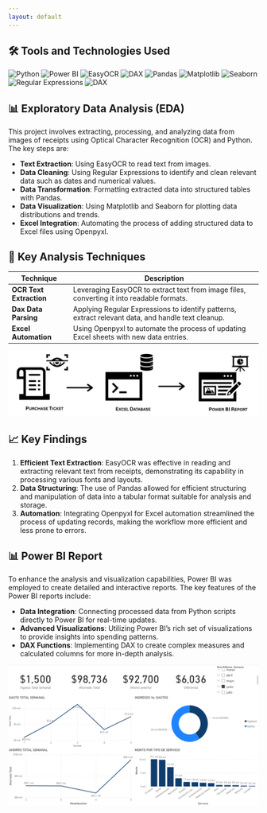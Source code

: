 ```yaml
---
layout: default
---
```


## 🛠️ Tools and Technologies Used

![Python](https://img.shields.io/badge/Python-%2314354C.svg?style=for-the-badge&logo=python&logoColor=white)
![Power BI](https://img.shields.io/badge/Power_BI-%23F2C811.svg?style=for-the-badge&logo=power-bi&logoColor=black)
![EasyOCR](https://img.shields.io/badge/OCR-%23000000.svg?style=for-the-badge&logo=OCR&logoColor=white)
![DAX](https://img.shields.io/badge/DAX-%23007ACC.svg?style=for-the-badge&logo=powerbi&logoColor=white)
![Pandas](https://img.shields.io/badge/Pandas-%23150458.svg?style=for-the-badge&logo=pandas&logoColor=white)
![Matplotlib](https://img.shields.io/badge/Matplotlib-%23ffffff.svg?style=for-the-badge&logo=Matplotlib&logoColor=black)
![Seaborn](https://img.shields.io/badge/Seaborn-%23001a72.svg?style=for-the-badge&logo=seaborn&logoColor=white)
![Regular Expressions](https://img.shields.io/badge/Regex-%23e34f26.svg?style=for-the-badge&logo=Regex&logoColor=white)
![DAX](https://img.shields.io/badge/DAX-%23007ACC.svg?style=for-the-badge&logo=powerbi&logoColor=white)




## 📊 Exploratory Data Analysis (EDA)

This project involves extracting, processing, and analyzing data from images of receipts using Optical Character Recognition (OCR) and Python. The key steps are:

- **Text Extraction**: Using EasyOCR to read text from images.
- **Data Cleaning**: Using Regular Expressions to identify and clean relevant data such as dates and numerical values.
- **Data Transformation**: Formatting extracted data into structured tables with Pandas.
- **Data Visualization**: Using Matplotlib and Seaborn for plotting data distributions and trends.
- **Excel Integration**: Automating the process of adding structured data to Excel files using Openpyxl.

## 🧠 Key Analysis Techniques

| **Technique**           | **Description**                                                                                  |
|-------------------------|--------------------------------------------------------------------------------------------------|
| **OCR Text Extraction** | Leveraging EasyOCR to extract text from image files, converting it into readable formats.        |
| **Dax Data Parsing**  | Applying Regular Expressions to identify patterns, extract relevant data, and handle text cleanup.|
| **Excel Automation**    | Using Openpyxl to automate the process of updating Excel sheets with new data entries.           |

![Flowchart diagram](./assets/flowchart_diagram.png)

## 📈 Key Findings

1. **Efficient Text Extraction**: EasyOCR was effective in reading and extracting relevant text from receipts, demonstrating its capability in processing various fonts and layouts.
2. **Data Structuring**: The use of Pandas allowed for efficient structuring and manipulation of data into a tabular format suitable for analysis and storage.
3. **Automation**: Integrating Openpyxl for Excel automation streamlined the process of updating records, making the workflow more efficient and less prone to errors.

## 📊 Power BI Report

To enhance the analysis and visualization capabilities, Power BI was employed to create detailed and interactive reports. The key features of the Power BI reports include:

- **Data Integration**: Connecting processed data from Python scripts directly to Power BI for real-time updates.
- **Advanced Visualizations**: Utilizing Power BI’s rich set of visualizations to provide insights into spending patterns.
- **DAX Functions**: Implementing DAX to create complex measures and calculated columns for more in-depth analysis.

![Weekly Expense Report](./assets/report.png)
